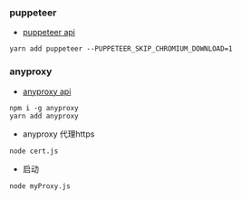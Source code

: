 ### puppeteer
- [puppeteer api](https://github.com/GoogleChrome/puppeteer/blob/master/docs/api.md#environment-variables)

```
yarn add puppeteer --PUPPETEER_SKIP_CHROMIUM_DOWNLOAD=1
```

### anyproxy
- [anyproxy api](http://anyproxy.io/cn/)

```
npm i -g anyproxy
yarn add anyproxy
```
- anyproxy 代理https
```
node cert.js
```
- 启动
```
node myProxy.js
```